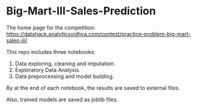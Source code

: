 # Big-Mart-III-Sales-Prediction

The home page for the competition: 
https://datahack.analyticsvidhya.com/contest/practice-problem-big-mart-sales-iii/

This repo includes three notebooks:
1. Data exploring, cleaning and imputation.
2. Exploratory Data Analysis.
3. Data preprocessing and model building.

By at the end of each notebook, the results are saved to external files.

Also, trained models are saved as joblib files.